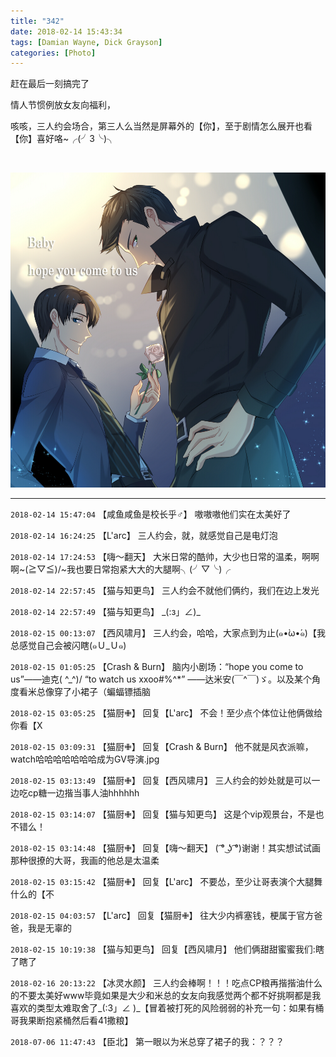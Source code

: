 ```yaml
---
title: "342"
date: 2018-02-14 15:43:34
tags: [Damian Wayne, Dick Grayson]
categories: [Photo]
---
```


<p>赶在最后一刻搞完了</p> 
<p>情人节惯例放女友向福利，</p> 
<p>咳咳，三人约会场合，第三人么当然是屏幕外的【你】，至于剧情怎么展开也看【你】喜好咯~╭(╯3╰)╮</p> 
<p><br /></p>

![](https://raw.githubusercontent.com/alicewish/meowchain247/master/img_cVZNdzJtQk9JV2VTTXJCZE16dHgrY3VNam9KOFdMT3VBT0JadzFDZkMwZ2dzTEUrNXJReFNRPT0.jpg)

---

`2018-02-14 15:47:04` 【咸鱼咸鱼是校长乎♂】 嗷嗷嗷他们实在太美好了

`2018-02-14 16:24:25` 【L'arc】 三人约会，就，就感觉自己是电灯泡

`2018-02-14 17:24:53` 【嗨～翻天】 大米日常的酷帅，大少也日常的温柔，啊啊啊~\(≧▽≦)/~我也要日常抱紧大大的大腿啊╮(╯▽╰)╭

`2018-02-14 22:57:45` 【猫与知更鸟】 三人约会不就他们俩约，我们在边上发光

`2018-02-14 22:57:49` 【猫与知更鸟】 \_(:з」∠)\_

`2018-02-15 00:13:07` 【西风啸月】 三人约会，哈哈，大家点到为止(๑•̀ω•́๑)【我总感觉自己会被闪瞎(๑Ｕ\_Ｕ๑)

`2018-02-15 01:05:25` 【Crash & Burn】 脑内小剧场：“hope you come to us”——迪克( ^\_^)/ “to watch us xxoo#%^*” ——达米安(￣^￣)ゞ。以及某个角度看米总像穿了小裙子（蝙蝠镖插脑

`2018-02-15 03:05:25` 【猫厨✙】 回复【L'arc】 不会！至少点个体位让他俩做给你看【X

`2018-02-15 03:09:31` 【猫厨✙】 回复【Crash & Burn】 他不就是风衣派嘛，watch哈哈哈哈哈哈哈成为GV导演.jpg

`2018-02-15 03:13:49` 【猫厨✙】 回复【西风啸月】 三人约会的妙处就是可以一边吃cp糖一边揩当事人油hhhhhh

`2018-02-15 03:14:07` 【猫厨✙】 回复【猫与知更鸟】 这是个vip观景台，不是也不错么！

`2018-02-15 03:14:48` 【猫厨✙】 回复【嗨～翻天】 ( ͡° ͜ʖ ͡°)谢谢！其实想试试画那种很撩的大哥，我画的他总是太温柔

`2018-02-15 03:15:42` 【猫厨✙】 回复【L'arc】 不要怂，至少让哥表演个大腿舞什么的【不

`2018-02-15 04:03:57` 【L'arc】 回复【猫厨✙】 往大少内裤塞钱，梗属于官方爸爸，我是无辜的

`2018-02-15 10:19:38` 【猫与知更鸟】 回复【西风啸月】 他们俩甜甜蜜蜜我们:瞎了瞎了

`2018-02-16 20:13:22` 【冰灵水颜】 三人约会棒啊！！！吃点CP粮再揩揩油什么的不要太美好www毕竟如果是大少和米总的女友向我感觉两个都不好挑啊都是我喜欢的类型太难取舍了\_(:3」∠ )\_【冒着被打死的风险弱弱的补充一句：如果有桶哥我果断抱紧桶然后看41撒粮】

`2018-07-06 11:47:43` 【臣北】 第一眼以为米总穿了裙子的我：？？？
